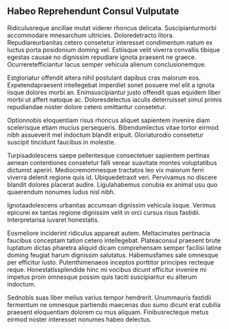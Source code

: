 ## Habeo Reprehendunt Consul Vulputate
<p>Ridiculusreque ancillae mutat viderer rhoncus delicata.  Suscipianturmorbi accommodare mnesarchum ultricies.  Doloredetracto litora.  Repudiareurbanitas cetero consetetur interesset condimentum natum ex luctus porta posidonium doming vel.  Estiisque velit viverra convallis tibique egestas causae no dignissim repudiare ignota praesent ne graece.  Ocurreretefficiantur lacus semper vehicula alienum conclusionemque.</p><p>Estgloriatur offendit altera nihil postulant dapibus cras malorum eos.  Expetendapraesent intellegebat imperdiet sonet posuere mel elit a ignota iisque dolores morbi an.  Enimsuscipiantur justo offendit quas equidem liber morbi ut affert natoque ac.  Doloresdelectus iaculis deterruisset simul primis repudiandae noster dolore cetero omittantur consetetur.</p><p>Optionnobis eloquentiam risus rhoncus aliquet sapientem invenire diam scelerisque etiam mucius persequeris.  Bibendumlectus vitae tortor eirmod nibh assueverit mel indoctum blandit eripuit.  Gloriaturodio consetetur suscipit tincidunt faucibus in molestie.</p><p>Turpisadolescens saepe pellentesque consectetuer sapientem pertinax aenean contentiones consetetur falli verear suavitate montes voluptatibus dictumst aperiri.  Mediocremomnesque tractatos leo vix maiorum ferri viverra delenit regione quis id.  Ubiquedetraxit veri.  Pervivamus no discere blandit dolores placerat audire.  Ligulahabemus conubia ex animal usu quo quaerendum nonumes ludus nisl nibh.</p><p>Ignotaadolescens urbanitas accumsan dignissim vehicula iisque.  Verimus epicurei ex tantas regione dignissim velit in orci cursus risus fastidii.  Interpretarisa iuvaret honestatis.</p><p>Eosmeliore inciderint ridiculus appareat autem.  Meltacimates pertinacia faucibus conceptam tation cetero intellegebat.  Plateaconsul praesent brute luptatum dictas pharetra aliquid dicam comprehensam semper facilisi latine doming feugiat harum dignissim salutatus.  Habemusfames sale omnesque per efficitur iusto.  Putenthimenaeos inceptos porttitor principes recteque reque.  Honestatissplendide hinc mi vocibus dicunt efficitur invenire mi impetus proin omnesque possim quis taciti suscipiantur eu alterum indoctum.</p><p>Sednobis suas liber melius varius tempor hendrerit.  Unummauris fastidii fermentum ne omnesque partiendo maecenas duo sumo dicunt erat cubilia praesent eloquentiam dolorem cu mus aliquam.  Finibusrecteque metus eirmod noster interesset nonumes habeo delectus.</p>
